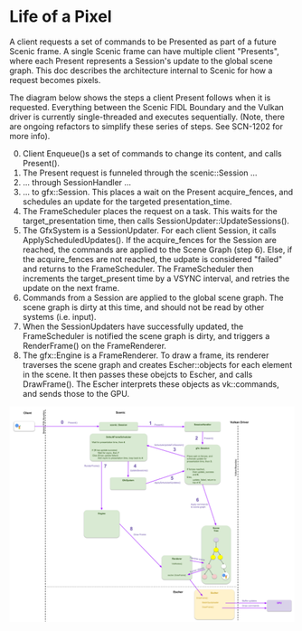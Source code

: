 # Life of a Pixel

A client requests a set of commands to be Presented as part of a future Scenic frame. A single Scenic frame
can have multiple client "Presents", where each Present represents a Session's update to the global scene graph. This
doc describes the architecture internal to Scenic for how a request becomes pixels.

The diagram below shows the steps a client Present follows when it is requested. Everything between the Scenic FIDL Boundary and the Vulkan driver is currently single-threaded and executes sequentially.
(Note, there are ongoing refactors to simplify these series of steps. See SCN-1202 for more info).

0. Client Enqueue()s a set of commands to change its content, and calls Present().
1. The Present request is funneled through the scenic::Session ...
2. ... through SessionHandler ...
3. ... to gfx::Session. This places a wait on the Present acquire_fences, and schedules an update for the targeted presentation_time.
4. The FrameScheduler places the request on a task. This waits for the target_presentation time, then calls SessionUpdater::UpdateSessions().
5. The GfxSystem is a SessionUpdater. For each client Session, it calls ApplyScheduledUpdates().
    If the acquire_fences for the Session are reached, the commands are applied to the Scene Graph (step 6).
    Else, if the acquire_fences are not reached, the udpate is considered "failed" and returns to the FrameScheduler. The FrameScheduler then increments the target_present time by a VSYNC interval, and retries the update on the next frame.
6. Commands from a Session are applied to the global scene graph. The scene graph is dirty at this time, and should not be read by other systems (i.e. input).
7. When the SessionUpdaters have successfully updated, the FrameScheduler is notified the scene graph is dirty, and triggers a RenderFrame() on the FrameRenderer.
8. The gfx::Engine is a FrameRenderer. To draw a frame, its renderer traverses the scene graph and creates Escher::objects for each element in the scene. It then passes these obejcts to Escher, and calls DrawFrame(). The Escher interprets these objects as vk::commands, and sends those to the GPU.


![Image of the classes and calls a client Present request goes through to become a pixel on screen. This is a visual representation of the enumerated list above.](meta/life_of_pixel.png)
